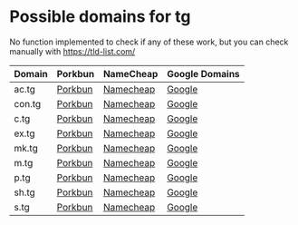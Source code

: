 # Possible domains for tg

No function implemented to check if any of these work, but you can check manually with https://tld-list.com/

| Domain | Porkbun | NameCheap | Google Domains |
|---|---|---|---|
| ac.tg | [Porkbun](https://porkbun.com/checkout/search?prb=e814663da1&tlds=&idnLanguage=&search=search&q=ac.tg) | [Namecheap](https://www.namecheap.com/domains/registration/results/?domain=ac.tg) | [Google](https://domains.google.com/registrar/search?searchTerm=ac.tg) |
| con.tg | [Porkbun](https://porkbun.com/checkout/search?prb=e814663da1&tlds=&idnLanguage=&search=search&q=con.tg) | [Namecheap](https://www.namecheap.com/domains/registration/results/?domain=con.tg) | [Google](https://domains.google.com/registrar/search?searchTerm=con.tg) |
| c.tg | [Porkbun](https://porkbun.com/checkout/search?prb=e814663da1&tlds=&idnLanguage=&search=search&q=c.tg) | [Namecheap](https://www.namecheap.com/domains/registration/results/?domain=c.tg) | [Google](https://domains.google.com/registrar/search?searchTerm=c.tg) |
| ex.tg | [Porkbun](https://porkbun.com/checkout/search?prb=e814663da1&tlds=&idnLanguage=&search=search&q=ex.tg) | [Namecheap](https://www.namecheap.com/domains/registration/results/?domain=ex.tg) | [Google](https://domains.google.com/registrar/search?searchTerm=ex.tg) |
| mk.tg | [Porkbun](https://porkbun.com/checkout/search?prb=e814663da1&tlds=&idnLanguage=&search=search&q=mk.tg) | [Namecheap](https://www.namecheap.com/domains/registration/results/?domain=mk.tg) | [Google](https://domains.google.com/registrar/search?searchTerm=mk.tg) |
| m.tg | [Porkbun](https://porkbun.com/checkout/search?prb=e814663da1&tlds=&idnLanguage=&search=search&q=m.tg) | [Namecheap](https://www.namecheap.com/domains/registration/results/?domain=m.tg) | [Google](https://domains.google.com/registrar/search?searchTerm=m.tg) |
| p.tg | [Porkbun](https://porkbun.com/checkout/search?prb=e814663da1&tlds=&idnLanguage=&search=search&q=p.tg) | [Namecheap](https://www.namecheap.com/domains/registration/results/?domain=p.tg) | [Google](https://domains.google.com/registrar/search?searchTerm=p.tg) |
| sh.tg | [Porkbun](https://porkbun.com/checkout/search?prb=e814663da1&tlds=&idnLanguage=&search=search&q=sh.tg) | [Namecheap](https://www.namecheap.com/domains/registration/results/?domain=sh.tg) | [Google](https://domains.google.com/registrar/search?searchTerm=sh.tg) |
| s.tg | [Porkbun](https://porkbun.com/checkout/search?prb=e814663da1&tlds=&idnLanguage=&search=search&q=s.tg) | [Namecheap](https://www.namecheap.com/domains/registration/results/?domain=s.tg) | [Google](https://domains.google.com/registrar/search?searchTerm=s.tg) |
